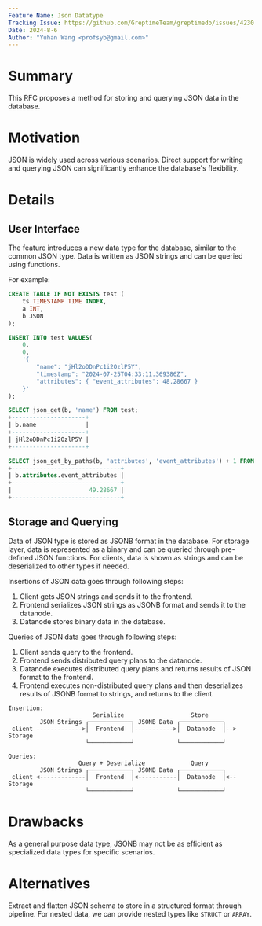 ```yaml
---
Feature Name: Json Datatype
Tracking Issue: https://github.com/GreptimeTeam/greptimedb/issues/4230
Date: 2024-8-6
Author: "Yuhan Wang <profsyb@gmail.com>"
---
```


# Summary
This RFC proposes a method for storing and querying JSON data in the database.

# Motivation
JSON is widely used across various scenarios. Direct support for writing and querying JSON can significantly enhance the database's flexibility.

# Details

## User Interface
The feature introduces a new data type for the database, similar to the common JSON type. Data is written as JSON strings and can be queried using functions.

For example:
```SQL
CREATE TABLE IF NOT EXISTS test (
    ts TIMESTAMP TIME INDEX,
    a INT,
    b JSON
);

INSERT INTO test VALUES(
    0,
    0,
    '{
        "name": "jHl2oDDnPc1i2OzlP5Y",
        "timestamp": "2024-07-25T04:33:11.369386Z",
        "attributes": { "event_attributes": 48.28667 }
    }'
);

SELECT json_get(b, 'name') FROM test;
+---------------------+
| b.name              |
+---------------------+
| jHl2oDDnPc1i2OzlP5Y |
+---------------------+

SELECT json_get_by_paths(b, 'attributes', 'event_attributes') + 1 FROM test;
+-------------------------------+
| b.attributes.event_attributes |
+-------------------------------+
|                      49.28667 |
+-------------------------------+

```

## Storage and Querying

Data of JSON type is stored as JSONB format in the database. For storage layer, data is represented as a binary and can be queried through pre-defined JSON functions. For clients, data is shown as strings and can be deserialized to other types if needed.

Insertions of JSON data goes through following steps:

1. Client gets JSON strings and sends it to the frontend.
2. Frontend serializes JSON strings as JSONB format and sends it to the datanode.
3. Datanode stores binary data in the database.

Queries of JSON data goes through following steps:

1. Client sends query to the frontend.
2. Frontend sends distributed query plans to the datanode.
3. Datanode executes distributed query plans and returns results of JSON format to the frontend.
4. Frontend executes non-distributed query plans and then deserializes results of JSONB format to strings, and returns to the client.

```
Insertion:
                        Serialize                   Store
         JSON Strings ┌────────────┐ JSONB Data ┌────────────┐
 client ------------->│  Frontend  │----------->│  Datanode  │--> Storage
                      └────────────┘            └────────────┘

Queries:
                    Query + Deserialize             Query
         JSON Strings ┌────────────┐ JSONB Data ┌────────────┐
 client <-------------│  Frontend  │<-----------│  Datanode  │<-- Storage
                      └────────────┘            └────────────┘
```

# Drawbacks

As a general purpose data type, JSONB may not be as efficient as specialized data types for specific scenarios.

# Alternatives

Extract and flatten JSON schema to store in a structured format through pipeline. For nested data, we can provide nested types like `STRUCT` or `ARRAY`.

